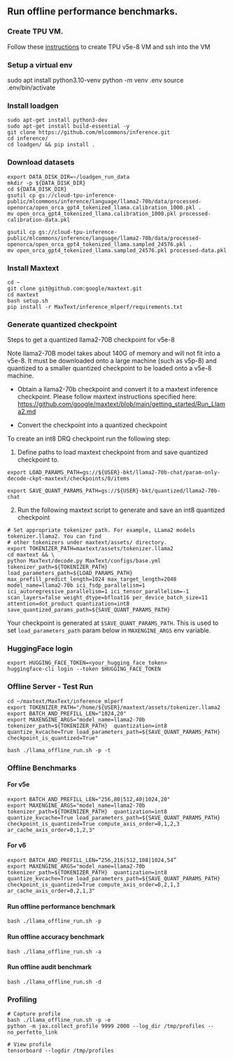 ## Run offline performance benchmarks.


### Create TPU VM.
Follow these [instructions](https://cloud.google.com/tpu/docs/v5e-inference#tpu-vm) to create TPU v5e-8 VM and ssh into the VM


### Setup a virtual env
sudo apt install python3.10-venv
python -m venv .env
source .env/bin/activate

### Install loadgen
```
sudo apt-get install python3-dev
sudo apt-get install build-essential -y
git clone https://github.com/mlcommons/inference.git
cd inference/
cd loadgen/ && pip install .
```

### Download datasets
```
export DATA_DISK_DIR=~/loadgen_run_data
mkdir -p ${DATA_DISK_DIR}
cd ${DATA_DISK_DIR}
gsutil cp gs://cloud-tpu-inference-public/mlcommons/inference/language/llama2-70b/data/processed-openorca/open_orca_gpt4_tokenized_llama.calibration_1000.pkl .
mv open_orca_gpt4_tokenized_llama.calibration_1000.pkl processed-calibration-data.pkl

gsutil cp gs://cloud-tpu-inference-public/mlcommons/inference/language/llama2-70b/data/processed-openorca/open_orca_gpt4_tokenized_llama.sampled_24576.pkl .
mv open_orca_gpt4_tokenized_llama.sampled_24576.pkl processed-data.pkl
```

### Install Maxtext 
```
cd ~
git clone git@github.com:google/maxtext.git
cd maxtext
bash setup.sh
pip install -r MaxText/inference_mlperf/requirements.txt
```

### Generate quantized checkpoint

Steps to get a quantized llama2-70B checkpoint for v5e-8

Note llama2-70B model takes about 140G of memory and will not fit into a v5e-8. It must be downloaded onto a large machine (such as v5p-8) and quantized to a smaller quantized checkpoint to be loaded onto a v5e-8 machine.

* Obtain a llama2-70b checkpoint and convert it to a maxtext inference checkpoint. Please follow maxtext instructions specified here: https://github.com/google/maxtext/blob/main/getting_started/Run_Llama2.md

* Convert the checkpoint into a quantized checkpoint

To create an int8 DRQ checkpoint run the following step:

1. Define paths to load maxtext checkpoint from and save quantized checkpoint to.

```
export LOAD_PARAMS_PATH=gs://${USER}-bkt/llama2-70b-chat/param-only-decode-ckpt-maxtext/checkpoints/0/items

export SAVE_QUANT_PARAMS_PATH=gs://${USER}-bkt/quantized/llama2-70b-chat
```

2. Run the following maxtext script to generate and save an int8 quantized checkpoint

```
# Set appropriate tokenizer path. For example, LLama2 models tokenizer.llama2. You can find 
# other tokenizers under maxtext/assets/ directory.
export TOKENIZER_PATH=maxtext/assets/tokenizer.llama2
cd maxtext && \
python MaxText/decode.py MaxText/configs/base.yml tokenizer_path=${TOKENIZER_PATH} load_parameters_path=${LOAD_PARAMS_PATH} max_prefill_predict_length=1024 max_target_length=2048 model_name=llama2-70b ici_fsdp_parallelism=1 ici_autoregressive_parallelism=1 ici_tensor_parallelism=-1 scan_layers=false weight_dtype=bfloat16 per_device_batch_size=11 attention=dot_product quantization=int8 save_quantized_params_path=${SAVE_QUANT_PARAMS_PATH}
```

Your checkpoint is generated at `$SAVE_QUANT_PARAMS_PATH`. This is used to set `load_parameters_path` param below in `MAXENGINE_ARGS` env variable. 

### HuggingFace login
```
export HUGGING_FACE_TOKEN=<your_hugging_face_token>
huggingface-cli login --token $HUGGING_FACE_TOKEN
```

### Offline Server - Test Run
```
cd ~/maxtext/MaxText/inference_mlperf
export TOKENIZER_PATH="/home/${USER}/maxtext/assets/tokenizer.llama2
export BATCH_AND_PREFILL_LEN="1024,20"
export MAXENGINE_ARGS="model_name=llama2-70b tokenizer_path=${TOKENIZER_PATH}  quantization=int8 quantize_kvcache=True load_parameters_path=${SAVE_QUANT_PARAMS_PATH} checkpoint_is_quantized=True"

bash ./llama_offline_run.sh -p -t
```

### Offline Benchmarks

#### For v5e
```
export BATCH_AND_PREFILL_LEN="256,80|512,40|1024,20"
export MAXENGINE_ARGS="model_name=llama2-70b tokenizer_path=${TOKENIZER_PATH}  quantization=int8 quantize_kvcache=True load_parameters_path=${SAVE_QUANT_PARAMS_PATH} checkpoint_is_quantized=True compute_axis_order=0,1,2,3 ar_cache_axis_order=0,1,2,3"
```

#### For v6
```
export BATCH_AND_PREFILL_LEN=“256,216|512,108|1024,54”
export MAXENGINE_ARGS="model_name=llama2-70b tokenizer_path=${TOKENIZER_PATH}  quantization=int8 quantize_kvcache=True load_parameters_path=${SAVE_QUANT_PARAMS_PATH} checkpoint_is_quantized=True compute_axis_order=0,2,1,3 ar_cache_axis_order=0,2,1,3"
```

#### Run offline performance benchmark

```
bash ./llama_offline_run.sh -p
```

#### Run offline accuracy benchmark
```
bash ./llama_offline_run.sh -a
```

#### Run offline audit benchmark
```
bash ./llama_offline_run.sh -d

```

### Profiling

```
# Capture profile
bash ./llama_offline_run.sh -p -e
python -m jax.collect_profile 9999 2000 --log_dir /tmp/profiles --no_perfetto_link

# View profile
tensorboard --logdir /tmp/profiles
```
